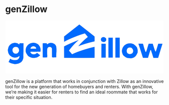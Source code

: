 # genZillow

![](./assets/genZillow.png)

genZillow is a platform that works in conjunction with Zillow as an innovative tool for the new generation of homebuyers and renters. With genZillow, we’re making it easier for renters to find an ideal roommate that works for their specific situation.

